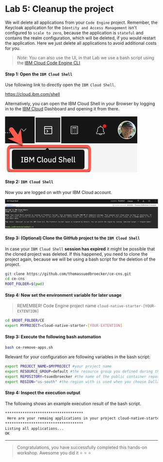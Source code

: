 # Lab 5: Cleanup the project

We will delete all applications from your `Code Engine` project.
Remember, the Keycloak application for the `Identity and Access Management` isn't configured to `scale to zero`, because the application is `stateful` and contains the realm configuration, which will be deleted, if you would restart the application.
Here we just delete all applications to avoid additional costs for you. 

> _Note:_ You can also use the UI, in that Lab we use a bash script using the [IBM Cloud Code Engine CLI](https://cloud.ibm.com/docs/codeengine?topic=codeengine-cli)

#### Step 1: Open the `IBM Cloud Shell`

Use following link to directly open the `IBM Cloud Shell`.

<https://cloud.ibm.com/shell>

Alternatively, you can open the IBM Cloud Shell in your Browser by logging in to the [IBM Cloud](https://cloud.ibm.com) Dashboard and opening it from there.

![](images/cns-ce-cloud-shell-01.png)


#### Step 2: `IBM Cloud Shell`

Now you are logged on with your IBM Cloud account.

![](images/cns-ce-cloud-shell-02.png)

#### Step 3: (Optional) Clone the GitHub project to the `IBM Cloud Shell` 

In case your `IBM Cloud Shell` **session has expired** it might be possible that the cloned project was deleted.
If this happened, you need to clone the project again, because we will be using a bash script for the deletion of the project.

```sh
git clone https://github.com/thomassuedbroecker/ce-cns.git
cd ce-cns
ROOT_FOLDER=$(pwd)
```

#### Step 4: Now set the environment variable for later usage

> REMEMBER! Code Engine project name `cloud-native-starter-[YOUR-EXTENTION]`

```sh
cd $ROOT_FOLDER/CE
export MYPROJECT=cloud-native-starter-[YOUR-EXTENTION]
```

#### Step 3: Execute the following bash automation

```sh
bash ce-remove-apps.sh
```

Relevant for your configuration are following variables in the bash script:

```sh
export PROJECT_NAME=$MYPROJECT #your project name
export RESOURCE_GROUP=default #the resource group you defined during the creation of the project
export REPOSITORY=tsuedbroecker #the name of the public container repository on Quay
export REGION="us-south" #the region with is used when you choose Dallas as location during the creation of the project
```

#### Step 4: Inspect the execution output

The following shows an example execution result of the bash script.

```sh
************************************
 Here are your remaing applications in your project cloud-native-starter-tsuedbro
************************************
Listing all applications...
OK
```

---

> Congratulations, you have successfully completed this hands-on workshop. Awesome you did it :star:  :star: :star: